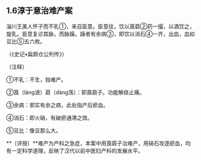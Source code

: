 ## 1.6淳于意治难产案

淄川王美人怀子而不乳①，来召臣意。臣意往，饮以莨菪②药一撮，以酒饮之，旋乳。臣意复诊其脉，而脉躁。躁者有余病③，即饮以消石④一齐，出血，血如豆比⑤五六枚。

（《史记•扁鹊仓公列传》）

〔注释〕

①不乳：不生，指难产。

②莨（làng浪）菪（dàng荡）：即莨菪子。功能解痉止痛。

③余病：邪实有余之病，此处指产后瘀血。

④消石：即火硝，有破瘀通滞之效。

⑤豆比：像豆那么大。

**〔评按〕**难产为产科之急症，本案中用莨菪子治难产，用硝石攻逐瘀血，均有一定科学道理，反映了汉代以前中医妇产科的发展水平。
